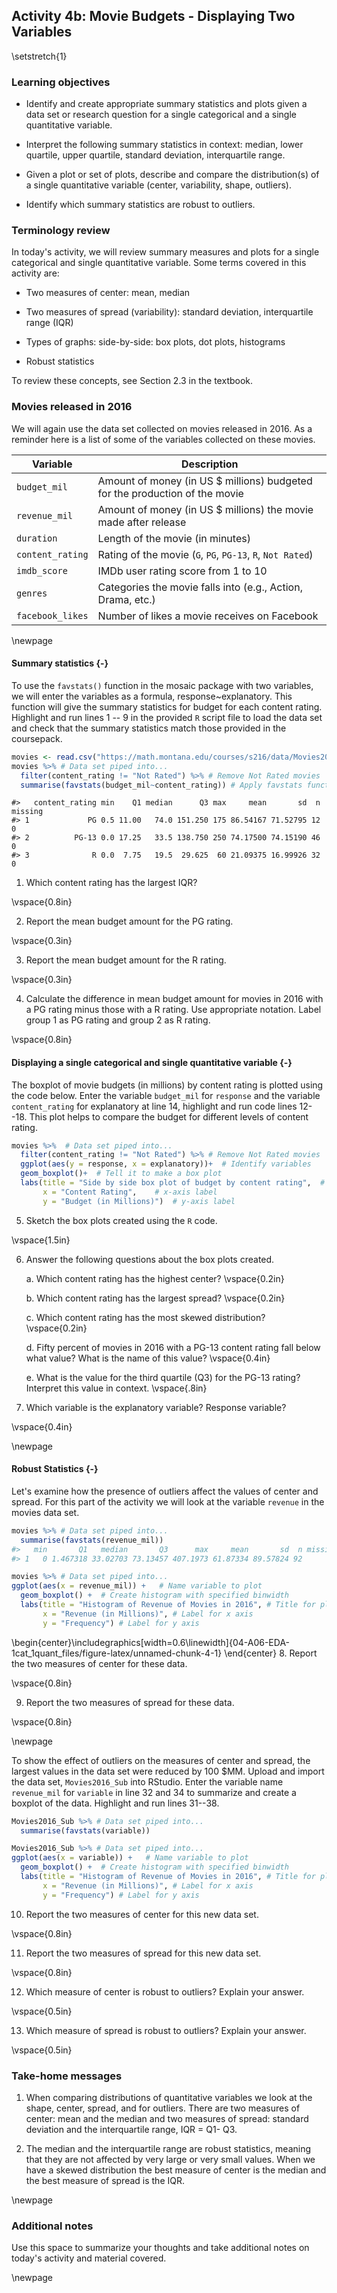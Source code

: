 ## Activity 4b:  Movie Budgets - Displaying Two Variables

\setstretch{1}

### Learning objectives

* Identify and create appropriate summary statistics and plots
  given a data set or research question for a single categorical and a single quantitative variable.

* Interpret the following summary statistics in context:
  median, lower quartile, upper quartile,
  standard deviation, interquartile range.

* Given a plot or set of plots, describe and compare the distribution(s)
  of a single quantitative variable
  (center, variability, shape, outliers).
  
* Identify which summary statistics are robust to outliers.

### Terminology review

In today's activity, we will review summary measures and plots for a single categorical and single quantitative variable.  Some terms covered in this activity are:

* Two measures of center: mean, median

* Two measures of spread (variability): standard deviation, interquartile range (IQR)

* Types of graphs: side-by-side: box plots, dot plots, histograms

* Robust statistics

To review these concepts, see Section 2.3 in the textbook.

### Movies released in 2016

We will again use the data set collected on movies released in 2016.  As a reminder here is a list of some of the variables collected on these movies.

| **Variable** 	| **Description** |
|----	|-------------	|
| `budget_mil` | Amount of money (in US $ millions) budgeted for the production of the movie |
| `revenue_mil` | Amount of money (in US $ millions) the movie made after release|
| `duration` | Length of the movie (in minutes)|
| `content_rating` | Rating of the movie (`G`, `PG`, `PG-13`, `R`, `Not Rated`)|
| `imdb_score` | IMDb user rating score from 1 to 10 |
| `genres` | Categories the movie falls into (e.g., Action, Drama, etc.) |
| `facebook_likes` | Number of likes a movie receives on Facebook |

\newpage

#### Summary statistics {-}

To use the `favstats()` function in the mosaic package with two variables, we will enter the variables as a formula, response~explanatory.  This function will give the summary statistics for budget for each content rating.  Highlight and run lines 1 -- 9 in the provided `R` script file to load the data set and check that the summary statistics match those provided in the coursepack.


```r
movies <- read.csv("https://math.montana.edu/courses/s216/data/Movies2016.csv")
movies %>% # Data set piped into...
  filter(content_rating != "Not Rated") %>% # Remove Not Rated movies
  summarise(favstats(budget_mil~content_rating)) # Apply favstats function to imdb_score
```

```
#>   content_rating min    Q1 median      Q3 max     mean       sd  n missing
#> 1             PG 0.5 11.00   74.0 151.250 175 86.54167 71.52795 12       0
#> 2          PG-13 0.0 17.25   33.5 138.750 250 74.17500 74.15190 46       0
#> 3              R 0.0  7.75   19.5  29.625  60 21.09375 16.99926 32       0
```

1.  Which content rating has the largest IQR?

\vspace{0.8in}

2.  Report the mean budget amount for the PG rating.

\vspace{0.3in}

3.  Report the mean budget amount for the R rating.

\vspace{0.3in}

4. Calculate the difference in mean budget amount for movies in 2016 with a PG rating minus those with a R rating.  Use appropriate notation.  Label group 1 as PG rating and group 2 as R rating.

\vspace{0.8in}

#### Displaying a single categorical and single quantitative variable {-}

The boxplot of movie budgets (in millions) by content rating is plotted using the code below.  Enter the variable `budget_mil` for `response` and the variable `content_rating` for explanatory at line 14, highlight and run code lines 12--18. This plot helps to compare the budget for different levels of content rating.


```r
movies %>%  # Data set piped into...
  filter(content_rating != "Not Rated") %>% # Remove Not Rated movies
  ggplot(aes(y = response, x = explanatory))+  # Identify variables
  geom_boxplot()+  # Tell it to make a box plot
  labs(title = "Side by side box plot of budget by content rating",  # Title
       x = "Content Rating",    # x-axis label
       y = "Budget (in Millions)")  # y-axis label
```

5. Sketch the box plots created using the `R` code.

\vspace{1.5in}


6. Answer the following questions about the box plots created.

   a. Which content rating has the highest center?
\vspace{0.2in}

   b. Which content rating has the largest spread?
\vspace{0.2in}

   c. Which content rating has the most skewed distribution?
\vspace{0.2in}

   d. Fifty percent of movies in 2016 with a PG-13 content rating fall below what value?  What is the name of this value?
\vspace{0.4in}

   e.  What is the value for the third quartile (Q3) for the PG-13 rating?  Interpret this value in context.
\vspace{.8in}


7. Which variable is the explanatory variable? Response variable?

\vspace{0.4in}

\newpage

#### Robust Statistics {-}

Let's examine how the presence of outliers affect the values of center and spread. For this part of the activity we will look at the variable `revenue` in the movies data set. 


```r
movies %>% # Data set piped into...
  summarise(favstats(revenue_mil))
#>   min       Q1   median       Q3      max     mean       sd  n missing
#> 1   0 1.467318 33.02703 73.13457 407.1973 61.87334 89.57824 92       0
```


```r
movies %>% # Data set piped into...
ggplot(aes(x = revenue_mil)) +   # Name variable to plot
  geom_boxplot() +  # Create histogram with specified binwidth
  labs(title = "Histogram of Revenue of Movies in 2016", # Title for plot
       x = "Revenue (in Millions)", # Label for x axis
       y = "Frequency") # Label for y axis
```



\begin{center}\includegraphics[width=0.6\linewidth]{04-A06-EDA-1cat_1quant_files/figure-latex/unnamed-chunk-4-1} \end{center}
8. Report the two measures of center for these data.

\vspace{0.8in}

9.  Report the two measures of spread for these data.

\vspace{0.8in}

\newpage

To show the effect of outliers on the measures of center and spread, the largest values in the data set were reduced by 100 \$MM. Upload and import the data set, `Movies2016_Sub` into RStudio.  Enter the variable name `revenue_mil` for `variable` in line 32 and 34 to summarize and create a boxplot of the data. Highlight and run lines 31--38.  


```r
Movies2016_Sub %>% # Data set piped into...
  summarise(favstats(variable))
```


```r
Movies2016_Sub %>% # Data set piped into...
ggplot(aes(x = variable)) +   # Name variable to plot
  geom_boxplot() +  # Create histogram with specified binwidth
  labs(title = "Histogram of Revenue of Movies in 2016", # Title for plot
       x = "Revenue (in Millions)", # Label for x axis
       y = "Frequency") # Label for y axis
```

10. Report the two measures of center for this new data set.

\vspace{0.8in}

11. Report the two measures of spread for this new data set.

\vspace{0.8in}

12. Which measure of center is robust to outliers? Explain your answer.

\vspace{0.5in}

13.  Which measure of spread is robust to outliers?  Explain your answer.

\vspace{0.5in}

### Take-home messages

1.  When comparing distributions of quantitative variables we look at the shape, center, spread, and for outliers.  There are two measures of center: mean and the median and two measures of spread: standard deviation and the interquartile range, IQR = Q1- Q3. 

2. The median and the interquartile range are robust statistics, meaning that they are not affected by very large or very small values.  When we have a skewed distribution the best measure of center is the median and the best measure of spread is the IQR.

\newpage

### Additional notes

Use this space to summarize your thoughts and take additional notes on today's activity and material covered.

\newpage
